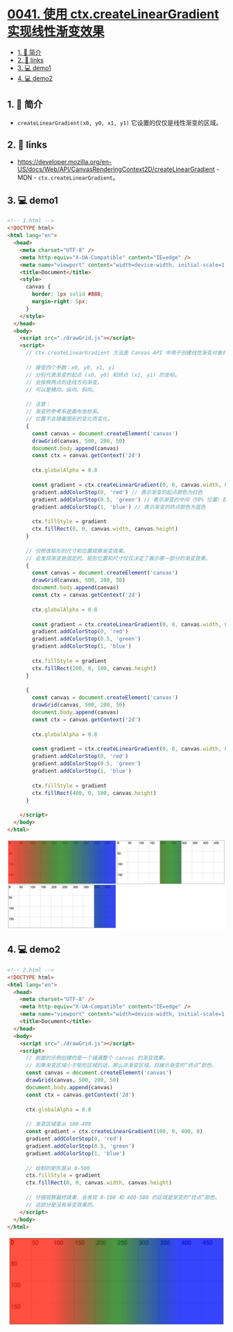 # [0041. 使用 ctx.createLinearGradient 实现线性渐变效果](https://github.com/Tdahuyou/TNotes.template/tree/main/notes/0041.%20%E4%BD%BF%E7%94%A8%20ctx.createLinearGradient%20%E5%AE%9E%E7%8E%B0%E7%BA%BF%E6%80%A7%E6%B8%90%E5%8F%98%E6%95%88%E6%9E%9C)

<!-- region:toc -->
- [1. 📝 简介](#1--简介)
- [2. 🔗 links](#2--links)
- [3. 💻 demo1](#3--demo1)
- [4. 💻 demo2](#4--demo2)
<!-- endregion:toc -->

## 1. 📝 简介

- `createLinearGradient(x0, y0, x1, y1)` 它设置的仅仅是线性渐变的区域。

## 2. 🔗 links

- https://developer.mozilla.org/en-US/docs/Web/API/CanvasRenderingContext2D/createLinearGradient - MDN - `ctx.createLinearGradient`。

## 3. 💻 demo1

```html
<!-- 1.html -->
<!DOCTYPE html>
<html lang="en">
  <head>
    <meta charset="UTF-8" />
    <meta http-equiv="X-UA-Compatible" content="IE=edge" />
    <meta name="viewport" content="width=device-width, initial-scale=1.0" />
    <title>Document</title>
    <style>
      canvas {
        border: 1px solid #888;
        margin-right: 5px;
      }
    </style>
  </head>
  <body>
    <script src="./drawGrid.js"></script>
    <script>
      // ctx.createLinearGradient 方法是 Canvas API 中用于创建线性渐变对象的函数。

      // 接受四个参数：x0, y0, x1, y1
      // 分别代表渐变的起点 (x0, y0) 和终点 (x1, y1) 的坐标。
      // 会按照两点的连线方向渐变。
      // 可以是横向、纵向、斜向。

      // 注意：
      // 渐变的参考系是画布坐标系。
      // 位置不会随着图形的变化而变化。
      {
        const canvas = document.createElement('canvas')
        drawGrid(canvas, 500, 200, 50)
        document.body.append(canvas)
        const ctx = canvas.getContext('2d')

        ctx.globalAlpha = 0.8

        const gradient = ctx.createLinearGradient(0, 0, canvas.width, 0)
        gradient.addColorStop(0, 'red') // 表示渐变的起点颜色为红色
        gradient.addColorStop(0.5, 'green') // 表示渐变的中间（50% 位置）颜色为绿色
        gradient.addColorStop(1, 'blue') // 表示渐变的终点颜色为蓝色

        ctx.fillStyle = gradient
        ctx.fillRect(0, 0, canvas.width, canvas.height)
      }

      // 仅修改矩形的尺寸和位置观察渐变效果。
      // 会发现渐变是固定的，矩形位置和尺寸仅仅决定了展示哪一部分的渐变效果。
      {
        const canvas = document.createElement('canvas')
        drawGrid(canvas, 500, 200, 50)
        document.body.append(canvas)
        const ctx = canvas.getContext('2d')

        ctx.globalAlpha = 0.8

        const gradient = ctx.createLinearGradient(0, 0, canvas.width, 0)
        gradient.addColorStop(0, 'red')
        gradient.addColorStop(0.5, 'green')
        gradient.addColorStop(1, 'blue')

        ctx.fillStyle = gradient
        ctx.fillRect(200, 0, 100, canvas.height)
      }

      {
        const canvas = document.createElement('canvas')
        drawGrid(canvas, 500, 200, 50)
        document.body.append(canvas)
        const ctx = canvas.getContext('2d')

        ctx.globalAlpha = 0.8

        const gradient = ctx.createLinearGradient(0, 0, canvas.width, 0)
        gradient.addColorStop(0, 'red')
        gradient.addColorStop(0.5, 'green')
        gradient.addColorStop(1, 'blue')

        ctx.fillStyle = gradient
        ctx.fillRect(400, 0, 100, canvas.height)
      }

    </script>
  </body>
</html>
```

![](assets/2024-10-04-11-59-28.png)

## 4. 💻 demo2

```html
<!-- 2.html -->
<!DOCTYPE html>
<html lang="en">
  <head>
    <meta charset="UTF-8" />
    <meta http-equiv="X-UA-Compatible" content="IE=edge" />
    <meta name="viewport" content="width=device-width, initial-scale=1.0" />
    <title>Document</title>
  </head>
  <body>
    <script src="./drawGrid.js"></script>
    <script>
      // 前面的示例创建的是一个铺满整个 canvas 的渐变效果。
      // 如果渐变区域小于矩形区域的话，那么非渐变区域，将展示渐变的“终点”颜色。
      const canvas = document.createElement('canvas')
      drawGrid(canvas, 500, 200, 50)
      document.body.append(canvas)
      const ctx = canvas.getContext('2d')

      ctx.globalAlpha = 0.8

      // 渐变区域是从 100-400
      const gradient = ctx.createLinearGradient(100, 0, 400, 0)
      gradient.addColorStop(0, 'red')
      gradient.addColorStop(0.5, 'green')
      gradient.addColorStop(1, 'blue')

      // 绘制的矩形是从 0-500
      ctx.fillStyle = gradient
      ctx.fillRect(0, 0, canvas.width, canvas.height)

      // 仔细观察最终效果，会发现 0-100 和 400-500 的区域是渐变的“终点”颜色。
      // 这部分是没有渐变效果的。
    </script>
  </body>
</html>
```

![](assets/2024-10-04-11-59-37.png)
